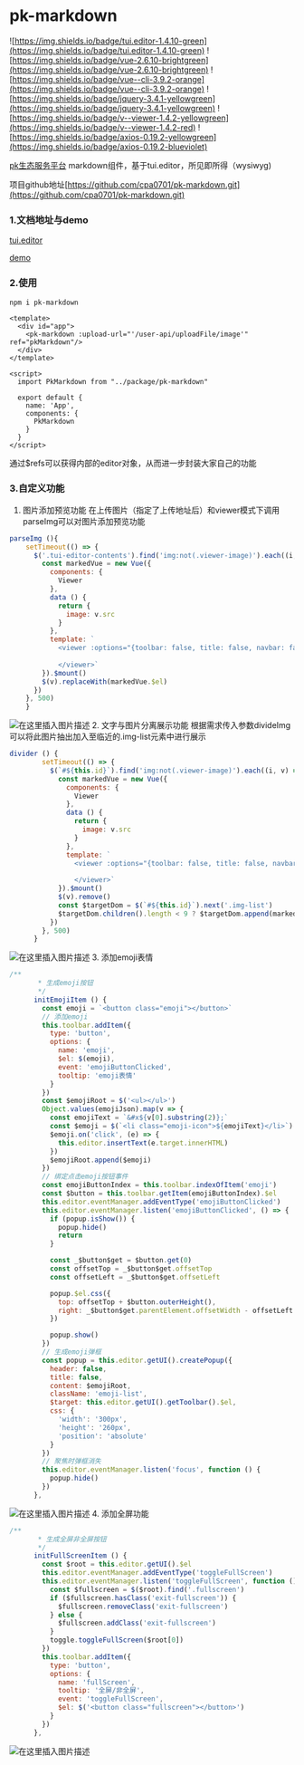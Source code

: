 # pk-markdown

![https://img.shields.io/badge/tui.editor-1.4.10-green](https://img.shields.io/badge/tui.editor-1.4.10-green)
![https://img.shields.io/badge/vue-2.6.10-brightgreen](https://img.shields.io/badge/vue-2.6.10-brightgreen)
![https://img.shields.io/badge/vue--cli-3.9.2-orange](https://img.shields.io/badge/vue--cli-3.9.2-orange)
![https://img.shields.io/badge/jquery-3.4.1-yellowgreen](https://img.shields.io/badge/jquery-3.4.1-yellowgreen)
![https://img.shields.io/badge/v--viewer-1.4.2-yellowgreen](https://img.shields.io/badge/v--viewer-1.4.2-red)
![https://img.shields.io/badge/axios-0.19.2-yellowgreen](https://img.shields.io/badge/axios-0.19.2-blueviolet)

[pk生态服务平台](https://www.ccyunchina.com/#/) markdown组件，基于tui.editor，所见即所得（wysiwyg)

项目github地址[https://github.com/cpa0701/pk-markdown.git](https://github.com/cpa0701/pk-markdown.git)

### 1.文档地址与demo
[tui.editor](https://nhn.github.io/tui.editor/latest/)

[demo](http://rc001.chenpengan.top/pk-markdown/)

### 2.使用
`npm i pk-markdown`
```vue
<template>
  <div id="app">
    <pk-markdown :upload-url="'/user-api/uploadFile/image'" ref="pkMarkdown"/>
  </div>
</template>

<script>
  import PkMarkdown from "../package/pk-markdown"

  export default {
    name: 'App',
    components: {
      PkMarkdown
    }
  }
</script>
```
通过$refs可以获得内部的editor对象，从而进一步封装大家自己的功能
### 3.自定义功能
1. 图片添加预览功能
在上传图片（指定了上传地址后）和viewer模式下调用parseImg可以对图片添加预览功能

```javascript
parseImg (){
    setTimeout(() => {
      $('.tui-editor-contents').find('img:not(.viewer-image)').each((i, v) => {
        const markedVue = new Vue({
          components: {
            Viewer
          },
          data () {
            return {
              image: v.src
            }
          },
          template: `
            <viewer :options="{toolbar: false, title: false, navbar: false}" :images="[image]"><img :src="image"
                                                                                                    class="viewer-image">
            </viewer>`
        }).$mount()
        $(v).replaceWith(markedVue.$el)
      })
    }, 500)
    }
```
![在这里插入图片描述](https://img-blog.csdnimg.cn/20200317150601444.png?x-oss-process=image/watermark,type_ZmFuZ3poZW5naGVpdGk,shadow_10,text_aHR0cHM6Ly9ibG9nLmNzZG4ubmV0L2NwYTA3MDE=,size_16,color_FFFFFF,t_70)
	2. 文字与图片分离展示功能
根据需求传入参数divideImg可以将此图片抽出加入至临近的.img-list元素中进行展示

```javascript
divider () {
        setTimeout(() => {
          $(`#${this.id}`).find('img:not(.viewer-image)').each((i, v) => {
            const markedVue = new Vue({
              components: {
                Viewer
              },
              data () {
                return {
                  image: v.src
                }
              },
              template: `
                <viewer :options="{toolbar: false, title: false, navbar: false}" :images="[image]"><img :src="image"
                                                                                                        class="viewer-image">
                </viewer>`
            }).$mount()
            $(v).remove()
            const $targetDom = $(`#${this.id}`).next('.img-list')
            $targetDom.children().length < 9 ? $targetDom.append(markedVue.$el) : ''
          })
        }, 500)
      }
```
![在这里插入图片描述](https://img-blog.csdnimg.cn/20200317150622672.png?x-oss-process=image/watermark,type_ZmFuZ3poZW5naGVpdGk,shadow_10,text_aHR0cHM6Ly9ibG9nLmNzZG4ubmV0L2NwYTA3MDE=,size_16,color_FFFFFF,t_70)
3.  添加emoji表情

```javascript
/**
       * 生成emoji按钮
       */
      initEmojiItem () {
        const emoji = `<button class="emoji"></button>`
        // 添加emoji
        this.toolbar.addItem({
          type: 'button',
          options: {
            name: 'emoji',
            $el: $(emoji),
            event: 'emojiButtonClicked',
            tooltip: 'emoji表情'
          }
        })
        const $emojiRoot = $('<ul></ul>')
        Object.values(emojiJson).map(v => {
          const emojiText = `&#x${v[0].substring(2)};`
          const $emoji = $(`<li class="emoji-icon">${emojiText}</li>`)
          $emoji.on('click', (e) => {
            this.editor.insertText(e.target.innerHTML)
          })
          $emojiRoot.append($emoji)
        })
        // 绑定点击emoji按钮事件
        const emojiButtonIndex = this.toolbar.indexOfItem('emoji')
        const $button = this.toolbar.getItem(emojiButtonIndex).$el
        this.editor.eventManager.addEventType('emojiButtonClicked')
        this.editor.eventManager.listen('emojiButtonClicked', () => {
          if (popup.isShow()) {
            popup.hide()
            return
          }

          const _$button$get = $button.get(0)
          const offsetTop = _$button$get.offsetTop
          const offsetLeft = _$button$get.offsetLeft

          popup.$el.css({
            top: offsetTop + $button.outerHeight(),
            right: _$button$get.parentElement.offsetWidth - offsetLeft - _$button$get.offsetWidth
          })

          popup.show()
        })
        // 生成emoji弹框
        const popup = this.editor.getUI().createPopup({
          header: false,
          title: false,
          content: $emojiRoot,
          className: 'emoji-list',
          $target: this.editor.getUI().getToolbar().$el,
          css: {
            'width': '300px',
            'height': '260px',
            'position': 'absolute'
          }
        })
        // 聚焦时弹框消失
        this.editor.eventManager.listen('focus', function () {
          popup.hide()
        })
      },
```
![在这里插入图片描述](https://img-blog.csdnimg.cn/20200317150751780.png?x-oss-process=image/watermark,type_ZmFuZ3poZW5naGVpdGk,shadow_10,text_aHR0cHM6Ly9ibG9nLmNzZG4ubmV0L2NwYTA3MDE=,size_16,color_FFFFFF,t_70)
4.  添加全屏功能

```javascript
/**
       * 生成全屏非全屏按钮
       */
      initFullScreenItem () {
        const $root = this.editor.getUI().$el
        this.editor.eventManager.addEventType('toggleFullScreen')
        this.editor.eventManager.listen('toggleFullScreen', function () {
          const $fullscreen = $($root).find('.fullscreen')
          if ($fullscreen.hasClass('exit-fullscreen')) {
            $fullscreen.removeClass('exit-fullscreen')
          } else {
            $fullscreen.addClass('exit-fullscreen')
          }
          toggle.toggleFullScreen($root[0])
        })
        this.toolbar.addItem({
          type: 'button',
          options: {
            name: 'fullScreen',
            tooltip: '全屏/非全屏',
            event: 'toggleFullScreen',
            $el: $('<button class="fullscreen"></button>')
          }
        })
      },
```
![在这里插入图片描述](https://img-blog.csdnimg.cn/20200317150822329.png?x-oss-process=image/watermark,type_ZmFuZ3poZW5naGVpdGk,shadow_10,text_aHR0cHM6Ly9ibG9nLmNzZG4ubmV0L2NwYTA3MDE=,size_16,color_FFFFFF,t_70)
